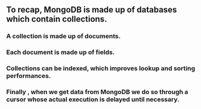 ## To recap, MongoDB is made up of databases which contain collections. 
### A collection is made up of documents.
### Each document is made up of fields.
### Collections can be indexed, which improves lookup and sorting performances.
### Finally , when we get data from MongoDB we do so through a cursor whose actual execution is delayed until necessary.
